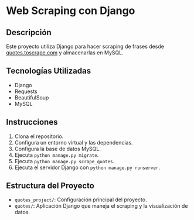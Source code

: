 # Web Scraping con Django

## Descripción
Este proyecto utiliza Django para hacer scraping de frases desde [quotes.toscrape.com](https://quotes.toscrape.com) y almacenarlas en MySQL.

## Tecnologías Utilizadas
- Django
- Requests
- BeautifulSoup
- MySQL

## Instrucciones
1. Clona el repositorio.
2. Configura un entorno virtual y las dependencias.
3. Configura la base de datos MySQL.
4. Ejecuta `python manage.py migrate`.
5. Ejecuta `python manage.py scrape_quotes`.
6. Ejecuta el servidor Django con `python manage.py runserver`.

## Estructura del Proyecto
- `quotes_project/`: Configuración principal del proyecto.
- `quotes/`: Aplicación Django que maneja el scraping y la visualización de datos.
